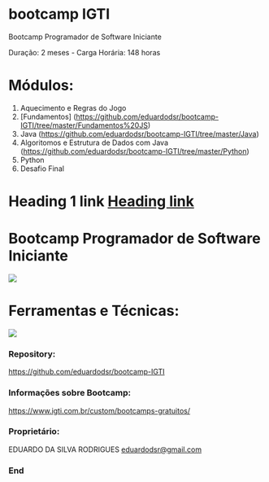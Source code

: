 # bootcamp IGTI

Bootcamp Programador de Software Iniciante

Duração: 2 meses - Carga Horária: 148 horas

# Módulos:
                
1. Aquecimento e Regras do Jogo
2. [Fundamentos] (https://github.com/eduardodsr/bootcamp-IGTI/tree/master/Fundamentos%20JS)
3. Java (https://github.com/eduardodsr/bootcamp-IGTI/tree/master/Java)
4. Algoritomos e Estrutura de Dados com Java (https://github.com/eduardodsr/bootcamp-IGTI/tree/master/Python)
5. Python
6. Desafio Final

# Heading 1 link [Heading link](https://github.com/pandao/editor.md "Heading link")

# Bootcamp Programador de Software Iniciante

![](https://i.imgur.com/sUbFRTU.png)

# Ferramentas e Técnicas:

![](https://i.imgur.com/3hrde7o.png)

### Repository:

<https://github.com/eduardodsr/bootcamp-IGTI>

### Informações sobre Bootcamp:

<https://www.igti.com.br/custom/bootcamps-gratuitos/>

### Proprietário:

EDUARDO DA SILVA RODRIGUES
eduardodsr@gmail.com

### End
